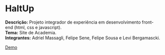 # HaltUp

<b>Descrição:</b> Projeto integrador de experiência em desenvolvimento front-end (html, css e javascript).<br>
<b>Tema:</b> Site de Academia.<br>
<b>Integrantes:</b> Adriel Massagli, Felipe Sene, Felipe Sousa e Levi Bergamascki.

<a href="http://ulipese.github.io/HaltUp" rel="noreferrer" target="_blank">Demo</a>
